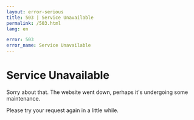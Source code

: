 ```yaml
---
layout: error-serious
title: 503 | Service Unavailable
permalink: /503.html
lang: en

error: 503
error_name: Service Unavailable
---
```


# Service Unavailable

Sorry about that. The website went down, perhaps it's undergoing some maintenance.

Please try your request again in a little while.
